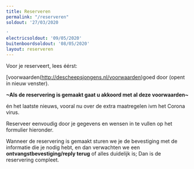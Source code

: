 ```yaml
---
title: Reserveren
permalink: "/reserveren"
soldout: '27/03/2020

'
electricsoldout: '09/05/2020'
buitenboordsoldout: '08/05/2020'
layout: reserveren
---
```


Voor je reserveert, lees éérst:

[voorwaarden(http://descheepsjongens.nl/voorwaarden)goed door (opent in nieuw venster).

**\~Als de reservering is gemaakt gaat u akkoord met al deze voorwaarden\~**

én het laatste nieuws, vooral nu over de extra maatregelen ivm het Corona virus.

Reserveer eenvoudig door je gegevens en wensen in te vullen op het formulier hieronder.

Wanneer de reservering is gemaakt sturen we je de bevestiging met de informatie die je nodig hebt, en dan verwachten we een **ontvangstbevestiging/reply terug** of alles duidelijk is; Dan is de reservering compleet.